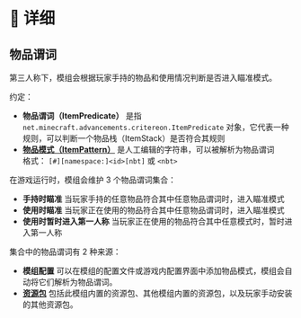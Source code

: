 # 📖 详细

## 物品谓词

第三人称下，模组会根据玩家手持的物品和使用情况判断是否进入瞄准模式。

约定：

-   **物品谓词（ItemPredicate）** 是指 `net.minecraft.advancements.critereon.ItemPredicate` 对象，它代表一种规则，可以判断一个物品栈（ItemStack）是否符合其规则
-   **[物品模式（ItemPattern）](./ItemPattern)** 是人工编辑的字符串，可以被解析为物品谓词  
    格式： `[#][namespace:]<id>[nbt]` 或 `<nbt>`

在游戏运行时，模组会维护 3 个物品谓词集合：

-   **手持时瞄准** 当玩家手持的任意物品符合其中任意物品谓词时，进入瞄准模式
-   **使用时瞄准** 当玩家正在使用的物品符合其中任意物品谓词时，进入瞄准模式
-   **使用时暂时进入第一人称** 当玩家正在使用的物品符合其中任意模式时，暂时进入第一人称

集合中的物品谓词有 2 种来源：

-   **模组配置** 可以在模组的配置文件或游戏内配置界面中添加物品模式，模组会自动将它们解析为物品谓词。
-   **[资源包](./ResourcePack.md)** 包括此模组内置的资源包、其他模组内置的资源包，以及玩家手动安装的其他资源包。
